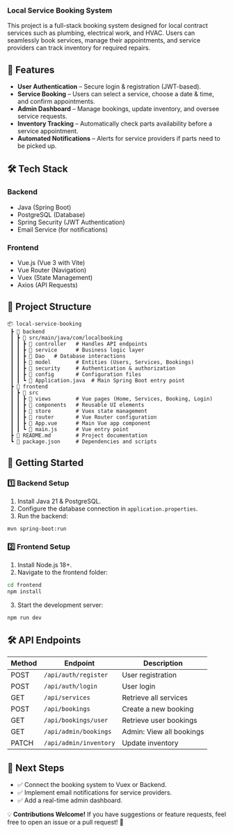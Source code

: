 ### Local Service Booking System
This project is a full-stack booking system designed for local contract services such as plumbing, electrical work, and HVAC. Users can seamlessly book services, manage their appointments, and service providers can track inventory for required repairs.

## 🚀 Features
- **User Authentication** – Secure login & registration (JWT-based).
- **Service Booking** – Users can select a service, choose a date & time, and confirm appointments.
- **Admin Dashboard** – Manage bookings, update inventory, and oversee service requests.
- **Inventory Tracking** – Automatically check parts availability before a service appointment.
- **Automated Notifications** – Alerts for service providers if parts need to be picked up.

## 🛠 Tech Stack
### Backend
- Java (Spring Boot)
- PostgreSQL (Database)
- Spring Security (JWT Authentication)
- Email Service (for notifications)

### Frontend
- Vue.js (Vue 3 with Vite)
- Vue Router (Navigation)
- Vuex (State Management)
- Axios (API Requests)

## 📂 Project Structure
```
📦 local-service-booking
 ┣ 📂 backend
 ┃ ┣ 📂 src/main/java/com/localbooking
 ┃ ┃ ┣ 📂 controller   # Handles API endpoints
 ┃ ┃ ┣ 📂 service      # Business logic layer
 ┃ ┃ ┣ 📂 Dao   # Database interactions
 ┃ ┃ ┣ 📂 model        # Entities (Users, Services, Bookings)
 ┃ ┃ ┣ 📂 security     # Authentication & authorization
 ┃ ┃ ┣ 📂 config       # Configuration files
 ┃ ┃ ┗ 📜 Application.java  # Main Spring Boot entry point
 ┣ 📂 frontend
 ┃ ┣ 📂 src
 ┃ ┃ ┣ 📂 views        # Vue pages (Home, Services, Booking, Login)
 ┃ ┃ ┣ 📂 components   # Reusable UI elements
 ┃ ┃ ┣ 📂 store        # Vuex state management
 ┃ ┃ ┣ 📂 router       # Vue Router configuration
 ┃ ┃ ┣ 📜 App.vue      # Main Vue app component
 ┃ ┃ ┗ 📜 main.js      # Vue entry point
 ┣ 📜 README.md        # Project documentation
 ┗ 📜 package.json     # Dependencies and scripts
```

## 🚀 Getting Started
### 1️⃣ Backend Setup
1. Install Java 21 & PostgreSQL.
2. Configure the database connection in `application.properties`.
3. Run the backend:
```sh
mvn spring-boot:run
```

### 2️⃣ Frontend Setup
1. Install Node.js 18+.
2. Navigate to the frontend folder:
```sh
cd frontend
npm install
```
3. Start the development server:
```sh
npm run dev
```

## 🛠 API Endpoints
| Method | Endpoint | Description |
|--------|---------|-------------|
| POST   | `/api/auth/register` | User registration |
| POST   | `/api/auth/login` | User login |
| GET    | `/api/services` | Retrieve all services |
| POST   | `/api/bookings` | Create a new booking |
| GET    | `/api/bookings/user` | Retrieve user bookings |
| GET    | `/api/admin/bookings` | Admin: View all bookings |
| PATCH  | `/api/admin/inventory` | Update inventory |

## 📌 Next Steps
- ✅ Connect the booking system to Vuex or Backend.
- ✅ Implement email notifications for service providers.
- ✅ Add a real-time admin dashboard.

💡 **Contributions Welcome!** If you have suggestions or feature requests, feel free to open an issue or a pull request! 🚀


